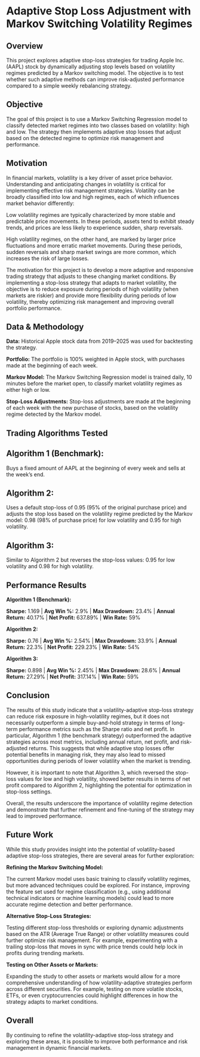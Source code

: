 # Adaptive Stop Loss Adjustment with Markov Switching Volatility Regimes

## **Overview**

This project explores adaptive stop-loss strategies for trading Apple Inc. (AAPL) stock by dynamically adjusting stop levels based on volatility regimes predicted by a Markov switching model. The objective is to test whether such adaptive methods can improve risk-adjusted performance compared to a simple weekly rebalancing strategy.

## **Objective**

The goal of this project is to use a Markov Switching Regression model to classify detected market regimes into two classes based on volatility: high and low. The strategy then implements adaptive stop losses that adjust based on the detected regime to optimize risk management and performance.

## **Motivation**

In financial markets, volatility is a key driver of asset price behavior. Understanding and anticipating changes in volatility is critical for implementing effective risk management strategies. Volatility can be broadly classified into low and high regimes, each of which influences market behavior differently:

Low volatility regimes are typically characterized by more stable and predictable price movements. In these periods, assets tend to exhibit steady trends, and prices are less likely to experience sudden, sharp reversals. 

High volatility regimes, on the other hand, are marked by larger price fluctuations and more erratic market movements. During these periods, sudden reversals and sharp market swings are more common, which increases the risk of large losses. 

The motivation for this project is to develop a more adaptive and responsive trading strategy that adjusts to these changing market conditions. By implementing a stop-loss strategy that adapts to market volatility, the objective is to reduce exposure during periods of high volatility (when markets are riskier) and provide more flexibility during periods of low volatility, thereby optimizing risk management and improving overall portfolio performance.

## **Data & Methodology**

**Data:** Historical Apple stock data from 2019–2025 was used for backtesting the strategy.

**Portfolio:** The portfolio is 100% weighted in Apple stock, with purchases made at the beginning of each week.

**Markov Model:** The Markov Switching Regression model is trained daily, 10 minutes before the market open, to classify market volatility regimes as either high or low.

**Stop-Loss Adjustments:** Stop-loss adjustments are made at the beginning of each week with the new purchase of stocks, based on the volatility regime detected by the Markov model.

## **Trading Algorithms Tested**

## **Algorithm 1 (Benchmark):**

Buys a fixed amount of AAPL at the beginning of every week and sells at the week’s end.

## **Algorithm 2:**

Uses a default stop-loss of 0.95 (95% of the original purchase price) and adjusts the stop loss based on the volatility regime predicted by the Markov model: 0.98 (98% of purchase price) for low volatility and 0.95 for high volatility.

## **Algorithm 3:**

Similar to Algorithm 2 but reverses the stop-loss values: 0.95 for low volatility and 0.98 for high volatility.

## **Performance Results**

**Algorithm 1 (Benchmark):**

**Sharpe:** 1.169 | **Avg Win \%:** 2.9% | **Max Drawdown:** 23.4% | **Annual Return:** 40.17% | **Net Profit:** 637.89% | **Win Rate:** 59%

**Algorithm 2:**

**Sharpe:** 0.76 | **Avg Win %:** 2.54% | **Max Drawdown:** 33.9% | **Annual Return:** 22.3% | **Net Profit:** 229.23% | **Win Rate:** 54%

**Algorithm 3:**

**Sharpe:** 0.898 | **Avg Win %:** 2.45% | **Max Drawdown:** 28.6% | **Annual Return:** 27.29% | **Net Profit:** 317.14% | **Win Rate:** 59%

## **Conclusion**

The results of this study indicate that a volatility-adaptive stop-loss strategy can reduce risk exposure in high-volatility regimes, but it does not necessarily outperform a simple buy-and-hold strategy in terms of long-term performance metrics such as the Sharpe ratio and net profit. In particular, Algorithm 1 (the benchmark strategy) outperformed the adaptive strategies across most metrics, including annual return, net profit, and risk-adjusted returns. This suggests that while adaptive stop losses offer potential benefits in managing risk, they may also lead to missed opportunities during periods of lower volatility when the market is trending.

However, it is important to note that Algorithm 3, which reversed the stop-loss values for low and high volatility, showed better results in terms of net profit compared to Algorithm 2, highlighting the potential for optimization in stop-loss settings.

Overall, the results underscore the importance of volatility regime detection and demonstrate that further refinement and fine-tuning of the strategy may lead to improved performance.

## **Future Work**

While this study provides insight into the potential of volatility-based adaptive stop-loss strategies, there are several areas for further exploration:

**Refining the Markov Switching Model:**

The current Markov model uses basic training to classify volatility regimes, but more advanced techniques could be explored. For instance, improving the feature set used for regime classification (e.g., using additional technical indicators or machine learning models) could lead to more accurate regime detection and better performance.

**Alternative Stop-Loss Strategies:**

Testing different stop-loss thresholds or exploring dynamic adjustments based on the ATR (Average True Range) or other volatility measures could further optimize risk management. For example, experimenting with a trailing stop-loss that moves in sync with price trends could help lock in profits during trending markets.

**Testing on Other Assets or Markets:**

Expanding the study to other assets or markets would allow for a more comprehensive understanding of how volatility-adaptive strategies perform across different securities. For example, testing on more volatile stocks, ETFs, or even cryptocurrencies could highlight differences in how the strategy adapts to market conditions.

## Overall
By continuing to refine the volatility-adaptive stop-loss strategy and exploring these areas, it is possible to improve both performance and risk management in dynamic financial markets.
